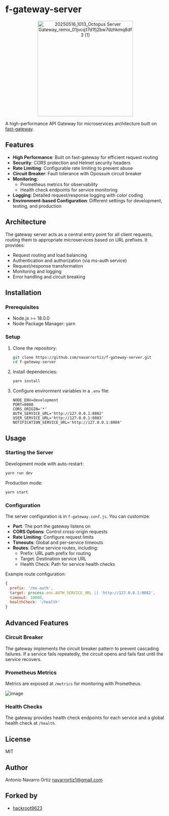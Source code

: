 # f-gateway-server

<div align="center">
  <img src="https://github.com/user-attachments/assets/a73bb023-8661-4af5-a452-8d5606445d51" alt="20250516_1013_Octopus Server Gateway_remix_01jvcq17d1fj2bw7dzhkmq8df3 (1)" width="300"/>
</div>


A high-performance API Gateway for microservices architecture built on [fast-gateway](https://www.npmjs.com/package/fast-gateway).

## Features

- **High Performance**: Built on fast-gateway for efficient request routing
- **Security**: CORS protection and Helmet security headers
- **Rate Limiting**: Configurable rate limiting to prevent abuse
- **Circuit Breaker**: Fault tolerance with Opossum circuit breaker
- **Monitoring**: 
  - Prometheus metrics for observability
  - Health check endpoints for service monitoring
- **Logging**: Detailed request/response logging with color coding
- **Environment-based Configuration**: Different settings for development, testing, and production

## Architecture

The gateway server acts as a central entry point for all client requests, routing them to appropriate microservices based on URL prefixes. It provides:

- Request routing and load balancing
- Authentication and authorization (via ms-auth service)
- Request/response transformation
- Monitoring and logging
- Error handling and circuit breaking

## Installation

### Prerequisites
- Node.js >= 18.0.0
- Node Package Manager: yarn

### Setup
1. Clone the repository:
   ```bash
   git clone https://github.com/navarrortiz/f-gateway-server.git
   cd f-gateway-server
   ```

2. Install dependencies:
   ```bash
   yarn install
   ```

3. Configure environment variables in a `.env` file:
   ```plaintext
   NODE_ENV=development
   PORT=8080
   CORS_ORIGIN='*'
   AUTH_SERVICE_URL='http://127.0.0.1:8082'
   USER_SERVICE_URL='http://127.0.0.1:8083'
   NOTIFICATION_SERVICE_URL='http://127.0.0.1:8084'
   ```

## Usage

### Starting the Server

Development mode with auto-restart:
```bash
yarn run dev
```

Production mode:
```bash
yarn start
```

### Configuration

The server configuration is in `f-gateway.conf.js`. You can customize:

- **Port**: The port the gateway listens on
- **CORS Options**: Control cross-origin requests
- **Rate Limiting**: Configure request limits
- **Timeouts**: Global and per-service timeouts
- **Routes**: Define service routes, including:
  - Prefix: URL path prefix for routing
  - Target: Destination service URL
  - Health Check: Path for service health checks

Example route configuration:
```javascript
{
  prefix: '/ms-auth',
  target: process.env.AUTH_SERVICE_URL || 'http://127.0.0.1:8082',
  timeout: 10000,
  healthCheck: '/health'
}
```

## Advanced Features

### Circuit Breaker
The gateway implements the circuit breaker pattern to prevent cascading failures. If a service fails repeatedly, the circuit opens and fails fast until the service recovers.

### Prometheus Metrics
Metrics are exposed at `/metrics` for monitoring with Prometheus.

![image](https://github.com/user-attachments/assets/cc2fb5c2-d13c-4d24-83a2-9739807f817e)


### Health Checks
The gateway provides health check endpoints for each service and a global health check at `/health`.

## License

MIT

## Author
Antonio Navarro Ortiz <navarrortiz1@gmail.com>

## Forked by
- [hackroot9623](https://github.com/hackroot9623)
